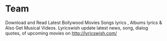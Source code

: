 # Team
Download and Read Latest Bollywood Movies Songs lyrics , Albums lyrics &amp; Also Get Musical Videos. Lyricswish update latest news, song, dialog quotes, of upcoming movies on http://lyricswish.com/
